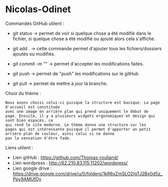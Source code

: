 # Nicolas-Odinet

Commandes GitHub utilent : 

- git status -> permet de voir si quelque chose a été modifié dans le fichier, si quelque chose
a été modifié ou ajouté alors cela s'affiche.

- git add . -> cette commande permet d'ajouter tous les fichiers/dossiers ajoutés ou modifiés.

- git commit -m "" -> permet d'accepter les modifications faites.

- git push -> permet de "push" les modifications sur le gitHub 

- git pull -> permet de mettre à jour la branche.

Choix du thème :

	Nous avons choisi celui-ci puisque la structure est basique. La page d'accueil est constituée 
	avec une image en arrière plan qui prend uniquement le début de 
	page. Ensuite, il y a plusieurs widgets ergonomiques et design qui sont bien espacés, ce 
	qui rend le site moderne. Le thème donne une structure sur les 	 	 
	pages qui est intéressante puisque il permet d'apporter un petit arriere plan de couleur, ainsi celui si ne donne 
	pas la sensation d'être fade.

Liens utilent : 

- Lien gitHub : https://github.com/Thomas-roulland/
- Lien wordpress : http://62.210.83.115:11202/wordpress/
- Lien google drive : https://drive.google.com/drive/u/0/folders/1kR6xZmSLO2lgTJ2Bx0d5z_Ppy9AMUfDy
